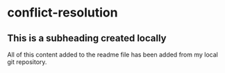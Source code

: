 # conflict-resolution

## This is a subheading created locally

All of this content added to the readme file has been added from my local git repository.

